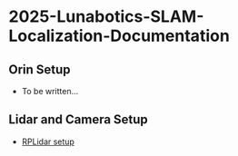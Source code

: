 # 2025-Lunabotics-SLAM-Localization-Documentation

## Orin Setup

* To be written...

## Lidar and Camera Setup

* [RPLidar setup](https://github.com/caleb-hansolo/2025-Lunabotics-SLAM-Localization-Documentation/blob/main/rplidar_setup.md)
